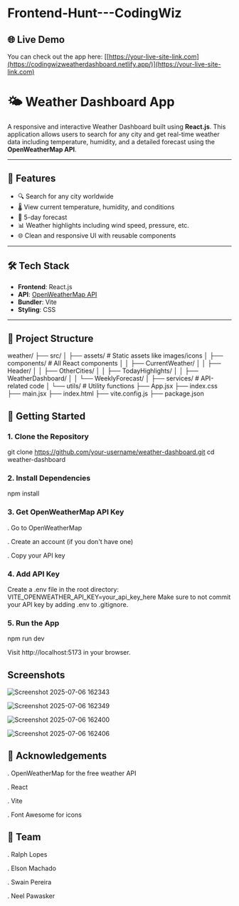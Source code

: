 # Frontend-Hunt---CodingWiz

## 🌐 Live Demo

You can check out the app here: [[https://your-live-site-link.com](https://codingwizweatherdashboard.netlify.app/)](https://your-live-site-link.com)

# 🌤️ Weather Dashboard App

A responsive and interactive Weather Dashboard built using **React.js**. This application allows users to search for any city and get real-time weather data including temperature, humidity, and a detailed forecast using the **OpenWeatherMap API**.

---

## 🚀 Features

- 🔍 Search for any city worldwide
- 🌡️ View current temperature, humidity, and conditions
- 📅 5-day forecast
- 📊 Weather highlights including wind speed, pressure, etc.
- 🌐 Clean and responsive UI with reusable components

---

## 🛠️ Tech Stack

- **Frontend**: React.js
- **API**: [OpenWeatherMap API](https://openweathermap.org/api)
- **Bundler**: Vite
- **Styling**: CSS

---

## 📁 Project Structure

weather/
├── src/
│ ├── assets/ # Static assets like images/icons
│ ├── components/ # All React components
│ │ ├── CurrentWeather/
│ │ ├── Header/
│ │ ├── OtherCities/
│ │ ├── TodayHighlights/
│ │ ├── WeatherDashboard/
│ │ └── WeeklyForecast/
│ ├── services/ # API-related code
│ └── utils/ # Utility functions
├── App.jsx
├── index.css
├── main.jsx
├── index.html
├── vite.config.js
├── package.json


## 🔑 Getting Started

### 1. Clone the Repository

git clone https://github.com/your-username/weather-dashboard.git
cd weather-dashboard

### 2. Install Dependencies

npm install


### 3. Get OpenWeatherMap API Key

. Go to OpenWeatherMap

. Create an account (if you don't have one)

. Copy your API key


### 4. Add API Key

Create a .env file in the root directory:
VITE_OPENWEATHER_API_KEY=your_api_key_here
Make sure to not commit your API key by adding .env to .gitignore.


### 5. Run the App

npm run dev

Visit http://localhost:5173 in your browser.


## Screenshots 

![Screenshot 2025-07-06 162343](https://github.com/user-attachments/assets/51b901ae-dabc-401d-a990-9f0d31435eef)


![Screenshot 2025-07-06 162349](https://github.com/user-attachments/assets/656a7e2c-7dd9-46cf-a736-3178ead13053)


![Screenshot 2025-07-06 162400](https://github.com/user-attachments/assets/8edf9c4d-6732-47a3-85a4-49c024e3b663)


![Screenshot 2025-07-06 162406](https://github.com/user-attachments/assets/15b66cd4-6e97-4a3e-a8cf-64cc6f5b2191)



## 🙌 Acknowledgements

. OpenWeatherMap for the free weather API

. React

. Vite

. Font Awesome for icons


## 👥 Team

. Ralph Lopes

. Elson Machado

. Swain Pereira

. Neel Pawasker








